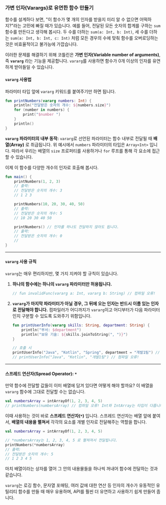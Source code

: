 ### 가변 인자(Varargs)로 유연한 함수 만들기

함수를 설계하다 보면, "이 함수가 몇 개의 인자를 받을지 미리 알 수 없으면 어떡하지?"라는 고민에 빠질 때가 있습니다. 예를 들어, 전달된 모든 숫자의 합계를 구하는 `sum` 함수를 만든다고 생각해 봅시다. 두 수를 더하는 `sum(a: Int, b: Int)`, 세 수를 더하는 `sum(a: Int, b: Int, c: Int)` 처럼 모든 경우의 수에 맞춰 함수를 오버로딩하는 것은 비효율적이고 불가능에 가깝습니다.

이러한 문제를 해결하기 위해 코틀린은 **가변 인자(Variable number of arguments)**, 즉 **`vararg`** 라는 기능을 제공합니다. `vararg`를 사용하면 함수가 0개 이상의 인자를 유연하게 받아들일 수 있습니다.

#### `vararg` 사용법

파라미터 타입 앞에 `vararg` 키워드를 붙여주기만 하면 됩니다.

```kotlin
fun printNumbers(vararg numbers: Int) {
    println("전달받은 숫자의 개수: ${numbers.size}")
    for (number in numbers) {
        print("$number ")
    }
    println()
}
```

**`vararg` 파라미터의 내부 동작:**
`vararg`로 선언된 파라미터는 함수 내부로 전달될 때 **배열(Array)** 로 취급됩니다. 위 예시에서 `numbers` 파라미터의 타입은 `Array<Int>` 입니다. 따라서 우리는 배열의 `size` 프로퍼티를 사용하거나 `for` 루프를 통해 각 요소에 접근할 수 있습니다.

이제 이 함수를 다양한 개수의 인자로 호출해 봅시다.

```kotlin
fun main() {
    printNumbers(1, 2, 3) 
    // 출력:
    // 전달받은 숫자의 개수: 3
    // 1 2 3 

    printNumbers(10, 20, 30, 40, 50)
    // 출력:
    // 전달받은 숫자의 개수: 5
    // 10 20 30 40 50 

    printNumbers() // 인자를 하나도 전달하지 않아도 됩니다.
    // 출력:
    // 전달받은 숫자의 개수: 0
    // 
}
```

-----

#### `vararg` 사용 규칙

`vararg`는 매우 편리하지만, 몇 가지 지켜야 할 규칙이 있습니다.

1.  **하나의 함수에는 하나의 `vararg` 파라미터만 허용됩니다.**

    ```kotlin
    // fun invalidFunc(vararg a: Int, vararg b: String) // 컴파일 오류!
    ```

2.  **`vararg`가 마지막 파라미터가 아닐 경우, 그 뒤에 오는 인자는 반드시 이름 있는 인자로 전달해야 합니다.**
    컴파일러가 어디까지가 `vararg`이고 어디부터가 다음 파라미터인지 구분할 수 있도록 도와주기 위함입니다.

    ```kotlin
    fun printUserInfo(vararg skills: String, department: String) {
        println("부서: $department")
        println("보유 기술: ${skills.joinToString(", ")}")
    }

    // 호출 시
    printUserInfo("Java", "Kotlin", "Spring", department = "개발1팀") // 올바른 호출
    // printUserInfo("Java", "Kotlin", "개발1팀") // 컴파일 오류!
    ```

-----

#### 스프레드 연산자(Spread Operator): `*`

만약 함수에 전달할 값들이 이미 배열에 담겨 있다면 어떻게 해야 할까요? 이 배열을 `vararg` 함수에 그대로 전달할 수는 없습니다.

```kotlin
val numbersArray = intArrayOf(1, 2, 3, 4, 5)
// printNumbers(numbersArray) // 컴파일 오류! Int와 IntArray는 타입이 다릅니다.
```

이때 사용하는 것이 바로 **스프레드 연산자(`*`)** 입니다. 스프레드 연산자는 배열 앞에 붙여서, **배열의 내용을 펼쳐서** 각각의 요소를 개별 인자로 전달해주는 역할을 합니다.

```kotlin
val numbersArray = intArrayOf(1, 2, 3, 4, 5)

// *numbersArray는 1, 2, 3, 4, 5 로 펼쳐져서 전달됩니다.
printNumbers(*numbersArray)
// 출력:
// 전달받은 숫자의 개수: 5
// 1 2 3 4 5
```

마치 배열이라는 상자를 열어 그 안의 내용물들을 하나씩 꺼내어 함수에 전달하는 것과 같습니다.

`vararg`는 로깅 함수, 문자열 포매팅, 여러 값에 대한 연산 등 인자의 개수가 유동적인 유틸리티 함수를 만들 때 매우 유용하며, API를 훨씬 더 유연하고 사용하기 쉽게 만들어 줍니다.